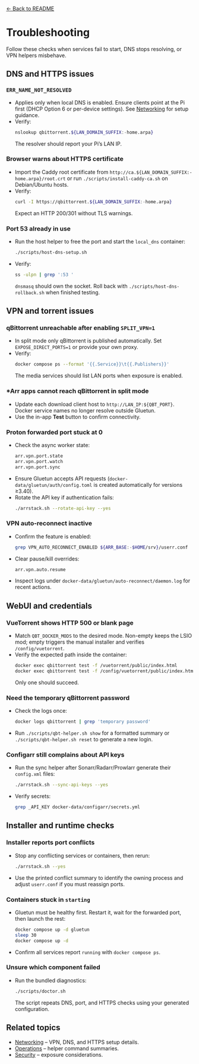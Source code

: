 [← Back to README](../README.md)

# Troubleshooting

Follow these checks when services fail to start, DNS stops resolving, or VPN helpers misbehave.

## DNS and HTTPS issues
### `ERR_NAME_NOT_RESOLVED`
- Applies only when local DNS is enabled. Ensure clients point at the Pi first (DHCP Option 6 or per-device settings). See [Networking](networking.md) for setup guidance.
- Verify:
  ```bash
  nslookup qbittorrent.${LAN_DOMAIN_SUFFIX:-home.arpa}
  ```
  The resolver should report your Pi’s LAN IP.

### Browser warns about HTTPS certificate
- Import the Caddy root certificate from `http://ca.${LAN_DOMAIN_SUFFIX:-home.arpa}/root.crt` or run `./scripts/install-caddy-ca.sh` on Debian/Ubuntu hosts.
- Verify:
  ```bash
  curl -I https://qbittorrent.${LAN_DOMAIN_SUFFIX:-home.arpa}
  ```
  Expect an HTTP 200/301 without TLS warnings.

### Port 53 already in use
- Run the host helper to free the port and start the `local_dns` container:
  ```bash
  ./scripts/host-dns-setup.sh
  ```
- Verify:
  ```bash
  ss -ulpn | grep ':53 '
  ```
  `dnsmasq` should own the socket. Roll back with `./scripts/host-dns-rollback.sh` when finished testing.

## VPN and torrent issues
### qBittorrent unreachable after enabling `SPLIT_VPN=1`
- In split mode only qBittorrent is published automatically. Set `EXPOSE_DIRECT_PORTS=1` or provide your own proxy.
- Verify:
  ```bash
  docker compose ps --format '{{.Service}}\t{{.Publishers}}'
  ```
  The media services should list LAN ports when exposure is enabled.

### *Arr apps cannot reach qBittorrent in split mode
- Update each download client host to `http://LAN_IP:${QBT_PORT}`. Docker service names no longer resolve outside Gluetun.
- Use the in-app **Test** button to confirm connectivity.

### Proton forwarded port stuck at 0
- Check the async worker state:
  ```bash
  arr.vpn.port.state
  arr.vpn.port.watch
  arr.vpn.port.sync
  ```
- Ensure Gluetun accepts API requests (`docker-data/gluetun/auth/config.toml` is created automatically for versions ≥3.40).
- Rotate the API key if authentication fails:
  ```bash
  ./arrstack.sh --rotate-api-key --yes
  ```

### VPN auto-reconnect inactive
- Confirm the feature is enabled:
  ```bash
  grep VPN_AUTO_RECONNECT_ENABLED ${ARR_BASE:-$HOME/srv}/userr.conf
  ```
- Clear pause/kill overrides:
  ```bash
  arr.vpn.auto.resume
  ```
- Inspect logs under `docker-data/gluetun/auto-reconnect/daemon.log` for recent actions.

## WebUI and credentials
### VueTorrent shows HTTP 500 or blank page
- Match `QBT_DOCKER_MODS` to the desired mode. Non-empty keeps the LSIO mod; empty triggers the manual installer and verifies `/config/vuetorrent`.
- Verify the expected path inside the container:
  ```bash
  docker exec qbittorrent test -f /vuetorrent/public/index.html
  docker exec qbittorrent test -f /config/vuetorrent/public/index.html
  ```
  Only one should succeed.

### Need the temporary qBittorrent password
- Check the logs once:
  ```bash
  docker logs qbittorrent | grep 'temporary password'
  ```
- Run `./scripts/qbt-helper.sh show` for a formatted summary or `./scripts/qbt-helper.sh reset` to generate a new login.

### Configarr still complains about API keys
- Run the sync helper after Sonarr/Radarr/Prowlarr generate their `config.xml` files:
  ```bash
  ./arrstack.sh --sync-api-keys --yes
  ```
- Verify secrets:
  ```bash
  grep _API_KEY docker-data/configarr/secrets.yml
  ```

## Installer and runtime checks
### Installer reports port conflicts
- Stop any conflicting services or containers, then rerun:
  ```bash
  ./arrstack.sh --yes
  ```
- Use the printed conflict summary to identify the owning process and adjust `userr.conf` if you must reassign ports.

### Containers stuck in `starting`
- Gluetun must be healthy first. Restart it, wait for the forwarded port, then launch the rest:
  ```bash
  docker compose up -d gluetun
  sleep 30
  docker compose up -d
  ```
- Confirm all services report `running` with `docker compose ps`.

### Unsure which component failed
- Run the bundled diagnostics:
  ```bash
  ./scripts/doctor.sh
  ```
  The script repeats DNS, port, and HTTPS checks using your generated configuration.

## Related topics
- [Networking](networking.md) – VPN, DNS, and HTTPS setup details.
- [Operations](operations.md) – helper command summaries.
- [Security](security.md) – exposure considerations.
